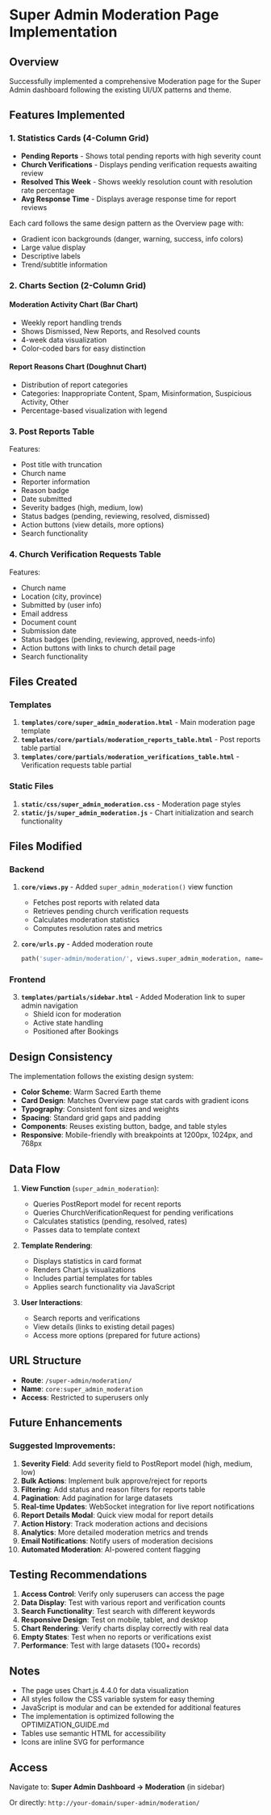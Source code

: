 # Super Admin Moderation Page Implementation

## Overview
Successfully implemented a comprehensive Moderation page for the Super Admin dashboard following the existing UI/UX patterns and theme.

## Features Implemented

### 1. Statistics Cards (4-Column Grid)
- **Pending Reports** - Shows total pending reports with high severity count
- **Church Verifications** - Displays pending verification requests awaiting review
- **Resolved This Week** - Shows weekly resolution count with resolution rate percentage
- **Avg Response Time** - Displays average response time for report reviews

Each card follows the same design pattern as the Overview page with:
- Gradient icon backgrounds (danger, warning, success, info colors)
- Large value display
- Descriptive labels
- Trend/subtitle information

### 2. Charts Section (2-Column Grid)

#### Moderation Activity Chart (Bar Chart)
- Weekly report handling trends
- Shows Dismissed, New Reports, and Resolved counts
- 4-week data visualization
- Color-coded bars for easy distinction

#### Report Reasons Chart (Doughnut Chart)
- Distribution of report categories
- Categories: Inappropriate Content, Spam, Misinformation, Suspicious Activity, Other
- Percentage-based visualization with legend

### 3. Post Reports Table
Features:
- Post title with truncation
- Church name
- Reporter information
- Reason badge
- Date submitted
- Severity badges (high, medium, low)
- Status badges (pending, reviewing, resolved, dismissed)
- Action buttons (view details, more options)
- Search functionality

### 4. Church Verification Requests Table
Features:
- Church name
- Location (city, province)
- Submitted by (user info)
- Email address
- Document count
- Submission date
- Status badges (pending, reviewing, approved, needs-info)
- Action buttons with links to church detail page
- Search functionality

## Files Created

### Templates
1. **`templates/core/super_admin_moderation.html`** - Main moderation page template
2. **`templates/core/partials/moderation_reports_table.html`** - Post reports table partial
3. **`templates/core/partials/moderation_verifications_table.html`** - Verification requests table partial

### Static Files
1. **`static/css/super_admin_moderation.css`** - Moderation page styles
2. **`static/js/super_admin_moderation.js`** - Chart initialization and search functionality

## Files Modified

### Backend
1. **`core/views.py`** - Added `super_admin_moderation()` view function
   - Fetches post reports with related data
   - Retrieves pending church verification requests
   - Calculates moderation statistics
   - Computes resolution rates and metrics

2. **`core/urls.py`** - Added moderation route
   ```python
   path('super-admin/moderation/', views.super_admin_moderation, name='super_admin_moderation')
   ```

### Frontend
3. **`templates/partials/sidebar.html`** - Added Moderation link to super admin navigation
   - Shield icon for moderation
   - Active state handling
   - Positioned after Bookings

## Design Consistency

The implementation follows the existing design system:
- **Color Scheme**: Warm Sacred Earth theme
- **Card Design**: Matches Overview page stat cards with gradient icons
- **Typography**: Consistent font sizes and weights
- **Spacing**: Standard grid gaps and padding
- **Components**: Reuses existing button, badge, and table styles
- **Responsive**: Mobile-friendly with breakpoints at 1200px, 1024px, and 768px

## Data Flow

1. **View Function** (`super_admin_moderation`):
   - Queries PostReport model for recent reports
   - Queries ChurchVerificationRequest for pending verifications
   - Calculates statistics (pending, resolved, rates)
   - Passes data to template context

2. **Template Rendering**:
   - Displays statistics in card format
   - Renders Chart.js visualizations
   - Includes partial templates for tables
   - Applies search functionality via JavaScript

3. **User Interactions**:
   - Search reports and verifications
   - View details (links to existing detail pages)
   - Access more options (prepared for future actions)

## URL Structure
- **Route**: `/super-admin/moderation/`
- **Name**: `core:super_admin_moderation`
- **Access**: Restricted to superusers only

## Future Enhancements

### Suggested Improvements:
1. **Severity Field**: Add severity field to PostReport model (high, medium, low)
2. **Bulk Actions**: Implement bulk approve/reject for reports
3. **Filtering**: Add status and reason filters for reports table
4. **Pagination**: Add pagination for large datasets
5. **Real-time Updates**: WebSocket integration for live report notifications
6. **Report Details Modal**: Quick view modal for report details
7. **Action History**: Track moderation actions and decisions
8. **Analytics**: More detailed moderation metrics and trends
9. **Email Notifications**: Notify users of moderation decisions
10. **Automated Moderation**: AI-powered content flagging

## Testing Recommendations

1. **Access Control**: Verify only superusers can access the page
2. **Data Display**: Test with various report and verification counts
3. **Search Functionality**: Test search with different keywords
4. **Responsive Design**: Test on mobile, tablet, and desktop
5. **Chart Rendering**: Verify charts display correctly with real data
6. **Empty States**: Test when no reports or verifications exist
7. **Performance**: Test with large datasets (100+ records)

## Notes

- The page uses Chart.js 4.4.0 for data visualization
- All styles follow the CSS variable system for easy theming
- JavaScript is modular and can be extended for additional features
- The implementation is optimized following the OPTIMIZATION_GUIDE.md
- Tables use semantic HTML for accessibility
- Icons are inline SVG for performance

## Access

Navigate to: **Super Admin Dashboard → Moderation** (in sidebar)

Or directly: `http://your-domain/super-admin/moderation/`
